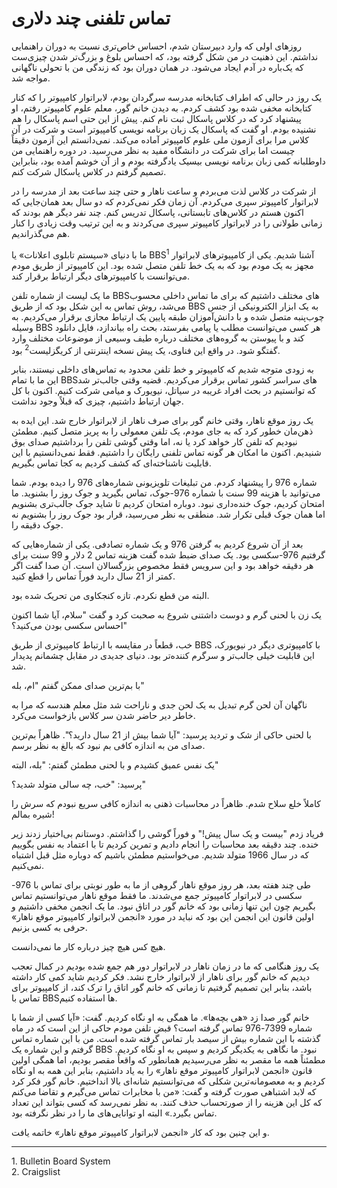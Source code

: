 # تماس تلفنی چند دلاری

روزهای اولی که وارد دبیرستان شدم، احساس خاص‌تری نسبت به دوران راهنمایی نداشتم. این ذهنیت در من شکل گرفته بود، که احساس بلوغ و بزرگ‌تر شدن چیزی‌ست که یک‌باره در آدم ایجاد می‌شود. در همان دوران بود که زندگی من با تحولی ناگهانی مواجه شد.

یک روز در حالی که اطراف کتابخانه مدرسه سرگردان بودم، لابراتوار کامپیوتر را که کنار کتابخانه مخفی شده بود کشف کردم. به دیدن خانم گور، معلم علوم کامپیوتر رفتم، او پیشنهاد کرد که در کلاس پاسکال ثبت نام کنم. پیش از این حتی اسم پاسکال را هم نشنیده بودم. او گفت که پاسکال یک زبان برنامه نویسی کامپیوتر است و شرکت در آن کلاس مرا برای آزمون ملی علوم کامپیوتر آماده می‌کند. نمی‌دانستم این آزمون دقیقاً چیست اما برای شرکت در دانشگاه مفید به نظر می‌رسید. در دوره راهنمایی من داوطلبانه کمی زبان برنامه نویسی بیسیک یادگرفته بودم و از آن خوشم آمده بود، بنابراین تصمیم گرفتم در کلاس پاسکال شرکت کنم.

 از شرکت در کلاس لذت می‌بردم و ساعت ناهار و حتی چند ساعت بعد از مدرسه را در لابراتوار کامپیوتر سپری می‌کردم. آن زمان فکر نمی‌کردم که دو سال بعد همان‌جایی که اکنون هستم در کلاس‌های تابستانی، پاسکال تدریس کنم. چند نفر دیگر هم بودند که زمانی طولانی را در لابراتوار کامپیوتر سپری می‌کردند و به این ترتیب وقت زیادی را کنار هم می‌گذراندیم.

 ما با دنیای «سیستم تابلوی اعلانات» یا BBS<sup>1</sup> آشنا شدیم. یکی از کامپیوترهای لابراتوار مجهز به یک مودم بود که به یک خط تلفن متصل شده بود. این کامپیوتر از طریق مودم می‌توانست با کامپیوترهای دیگر ارتباط برقرار کند.

ما یک لیست از شماره تلفن BBSهای مختلف داشتیم که برای ما تماس داخلی محسوب می‌شد، روش تماس به این شکل بود که از طریق BBS به یک ابزار الکترونیکی از جنس چوب‌پنبه متصل شده و با دانش‌آموزان طبقه پایین یک ارتباط مجازی برقرار می‌کردیم. به وسیله BBS هر کسی می‌توانست مطلب یا پیامی بفرستد، بحث راه بیاندازد، فایل دانلود کند و با پیوستن به گروه‌های مختلف درباره طیف وسیعی از موضوعات مختلف وارد گفتگو شود.  در واقع این فناوی، یک پیش نسخه اینترنتی از کریگزلیست<sup>2</sup> بود. 

به زودی متوجه شدیم که کامپیوتر و خط تلفن محدود به تماس‌های داخلی نیستند، بنابر این ما با تمام BBSهای سراسر کشور تماس برقرار می‌کردیم. قضیه وقتی جالب‌تر شد که ‌توانستیم در بحث افراد غریبه‌ در سیاتل، نیویورک و میامی شرکت کنیم. اکنون با کل جهان ارتباط داشتیم، چیزی که قبلاً وجود نداشت.

یک روز موقع ناهار، وقتی خانم گور برای صرف ناهار از لابراتوار خارج شد. این ایده به ذهن‌مان خطور کرد که به جای مودم، یک تلفن معمولی را به پریز متصل کنیم. مطمئن نبودیم که تلفن کار خواهد کرد یا نه، اما وقتی گوشی تلفن را برداشتیم صدای بوق شنیدیم. اکنون ما امکان هر گونه تماس تلفنی رایگان را داشتیم. فقط نمی‌دانستیم با این قابلیت ناشناخته‌ای که کشف کردیم به کجا تماس بگیریم.

شماره 976 را پیشنهاد کردم. من تبلیغات تلویزیونی شماره‌های 976 را دیده بودم. شما می‌توانید با هزینه 99 سنت با شماره 976-جوک، تماس بگیرید و جوک روز را بشنوید. ما امتحان کردیم، جوک خنده‌داری نبود. دوباره امتحان کردیم تا شاید جوک جالب‌تری بشنویم اما همان جوک قبلی تکرار شد. منطقی به نظر می‌رسید، قرار بود جوک روز را بشنویم نه جوک دقیقه را.

بعد از آن شروع کردیم به گرفتن 976 و یک شماره تصادفی. یکی از شماره‌هایی که گرفتیم 976-سکسی بود. یک صدای ضبط شده گفت هزینه تماس 2 دلار و 99 سنت برای هر دقیقه خواهد بود و این سرویس فقط مخصوص بزرگسالان است. آن صدا گفت اگر کمتر از 21 سال دارید فوراً تماس را قطع کنید.

البته من قطع نکردم. تازه کنجکاوی من تحریک شده بود.

یک زن با لحنی گرم و دوست داشتنی شروع به صحبت کرد و گفت "سلام، آیا شما اکنون احساس سکسی بودن می‌کنید؟"

خب، قطعاً در مقایسه با ارتباط کامپیوتری از طریق BBS  با کامپیوتری دیگر در نیویورک، این قابلیت خیلی جالب‌تر و سرگرم کننده‌تر بود. دنیای جدیدی در مقابل چشمانم پدیدار شد.

با بم‌ترین صدای ممکن گفتم "ام، بله"

ناگهان آن لحن گرم تبدیل به یک لحن جدی و ناراحت شد مثل معلم هندسه که مرا به خاطر دیر حاضر شدن سر کلاس بازخواست می‌کرد.

با لحنی حاکی از شک و تردید پرسید: "آیا شما بیش از 21 سال دارید؟". ظاهراً بم‌ترین صدای من به اندازه کافی بم نبود که بالغ به نظر برسم.

یک نفس عمیق کشیدم و با لحنی مطمئن گفتم: "بله، البته"

پرسید: "خب، چه سالی متولد شدید؟"

کاملاً خلع سلاح شدم. ظاهراً در محاسبات ذهنی به اندازه کافی سریع نبودم که سرش را شیره بمالم!

فریاد زدم "بیست و یک سال پیش!" و فوراً گوشی را گذاشتم. دوستانم بی‌اختیار زدند زیر خنده. چند دقیقه بعد محاسبات را انجام دادیم و تمرین کردیم تا با اعتماد به نفس بگوییم که در سال 1966 متولد شدیم. می‌خواستیم مطمئن باشیم که دوباره مثل قبل اشتباه نمی‌کنیم.

طی چند هفته بعد، هر روز موقع ناهار گروهی از ما به طور نوبتی برای تماس با 976-سکسی در لابراتوار کامپیوتر جمع می‌شدند. ما فقط موقع ناهار می‌توانستیم تماس بگیریم چون این تنها زمانی بود که خانم گور در اتاق نبود. ما یک انجمن مخفی داشتیم و اولین قانون این انجمن این بود که نباید در مورد «انجمن لابراتوار کامپیوتر موقع ناهار» حرفی به کسی بزنیم.

هیچ کس هیچ چیز درباره کار ما نمی‌دانست.

یک روز هنگامی که ما در زمان ناهار در لابراتوار دور هم جمع شده بودیم در کمال تعجب دیدیم که خانم گور برای ناهار از لابراتوار خارج نشد. فکر کردیم شاید کمی کار داشته باشد، بنابر این تصمیم گرفتیم تا زمانی که خانم گور اتاق را ترک کند، از کامپیوتر برای تماس با BBSها استفاده کنیم.

خانم گور صدا زد «هی بچه‌ها». ما همگی به او نگاه کردیم. گفت: «آیا کسی از شما با شماره 7399-976 تماس گرفته است؟ قبض تلفن مودم حاکی از این است که در ماه گذشته با این شماره بیش از سیصد بار تماس گرفته شده است. من با این شماره تماس گرفتم و این شماره یک BBS نبود. ما نگاهی به یکدیگر کردیم و سپس به او نگاه کردیم. مطمئناً همه ما مقصر به نظر می‌رسیدیم همانطور که واقعاً مقصر بودیم، اما همگی اولین قانون «انجمن لابراتوار کامپیوتر موقع ناهار» را به یاد داشتیم، بنابر این همه به او نگاه کردیم و به معصومانه‌ترین شکلی که می‌توانستیم شانه‌ای بالا انداختیم. خانم گور فکر کرد که لابد اشتباهی صورت گرفته و گفت: «من با مخابرات تماس می‌گیرم و تقاضا می‌کنم که کل این هزینه را از صورتحساب حذف کنند. به نظر نمی‌رسد که کسی بتواند این تعداد تماس بگیرد.» البته او توانایی‌های ما را در نظر نگرفته بود.

و این چنین بود که کار «انجمن لابراتوار کامپیوتر موقع ناهار» خاتمه یافت.

---
<p style="direction: ltr; text-align: left">
1. Bulletin Board System<br/>
2. Craigslist
</p>